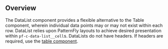 ## Overview

The DataList component provides a flexible alternative to the Table component, wherein individual data points may or may not exist within each row. DataList relies upon PatternFly layouts to achieve desired presentation within `pf-c-data-list__cell`s. DataLists do not have headers. If headers are required, use the [table component](../../Table/examples).

<!-- ## Accessibility

| Attribute | Applied to | Outcome |
| -- | -- | -- |
| `role` or `aria` | `pf-c-hybrid-list` |  accessibility notes. |


## Usage

| Class | Applied to | Outcome |
| -- | -- | -- |
| `.class-name-here` | `<tags-here>` |  Outcome and remarks. |
| Example: `.btn` | `<button>` |  Initiates a button. Always use it with a modifier class. |

 -->
